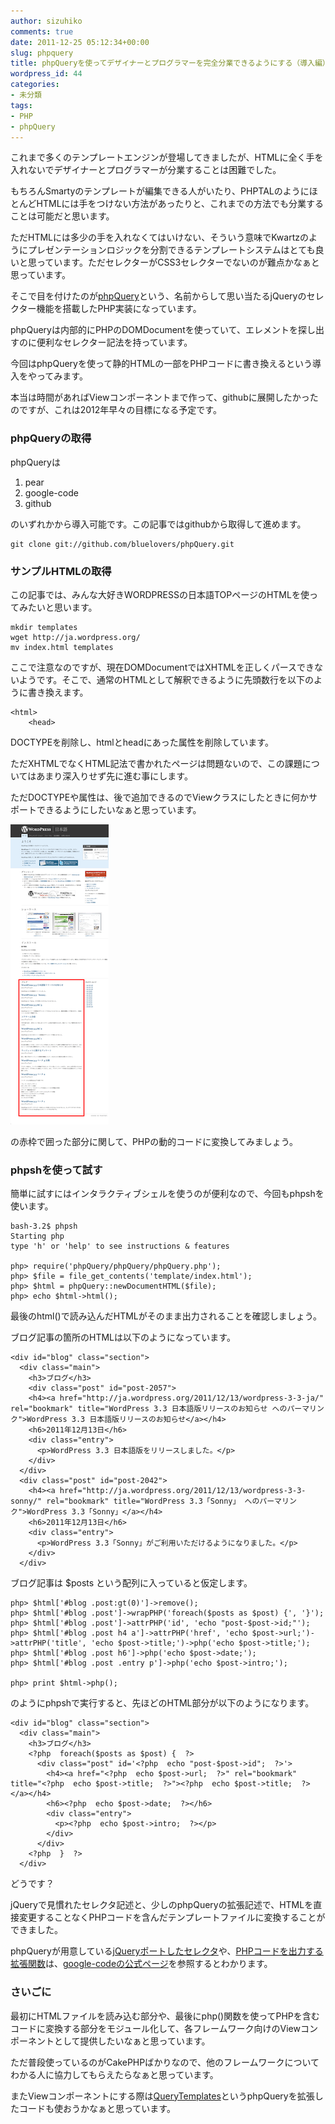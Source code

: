 ```yaml
---
author: sizuhiko
comments: true
date: 2011-12-25 05:12:34+00:00
slug: phpquery
title: phpQueryを使ってデザイナーとプログラマーを完全分業できるようにする（導入編）
wordpress_id: 44
categories:
- 未分類
tags:
- PHP
- phpQuery
---
```


<!-- more -->これまで多くのテンプレートエンジンが登場してきましたが、HTMLに全く手を入れないでデザイナーとプログラマーが分業することは困難でした。
もちろんSmartyのテンプレートが編集できる人がいたり、PHPTALのようにほとんどHTMLには手をつけない方法があったりと、これまでの方法でも分業することは可能だと思います。  

ただHTMLには多少の手を入れなくてはいけない、そういう意味でKwartzのようにプレゼンテーションロジックを分割できるテンプレートシステムはとても良いと思っています。ただセレクターがCSS3セレクターでないのが難点かなぁと思っています。  

  

そこで目を付けたのが[phpQuery](http://code.google.com/p/phpquery/)という、名前からして思い当たるjQueryのセレクター機能を搭載したPHP実装になっています。  

phpQueryは内部的にPHPのDOMDocumentを使っていて、エレメントを探し出すのに便利なセレクター記法を持っています。  

  

今回はphpQueryを使って静的HTMLの一部をPHPコードに書き換えるという導入をやってみます。  

本当は時間があればViewコンポーネントまで作って、githubに展開したかったのですが、これは2012年早々の目標になる予定です。  

  



### phpQueryの取得


  

phpQueryは


  1. pear
  2. google-code
  3. github

のいずれかから導入可能です。この記事ではgithubから取得して進めます。
  


    
    
    git clone git://github.com/bluelovers/phpQuery.git
    


  



### サンプルHTMLの取得


  

この記事では、みんな大好きWORDPRESSの日本語TOPページのHTMLを使ってみたいと思います。  


    
    
    mkdir templates
    wget http://ja.wordpress.org/
    mv index.html templates
    


  

ここで注意なのですが、現在DOMDocumentではXHTMLを正しくパースできないようです。そこで、通常のHTMLとして解釈できるように先頭数行を以下のように書き換えます。

    
    
    <html>
        <head>
    


DOCTYPEを削除し、htmlとheadにあった属性を削除しています。  

ただXHTMLでなくHTML記法で書かれたページは問題ないので、この課題についてはあまり深入りせず先に進む事にします。  

ただDOCTYPEや属性は、後で追加できるのでViewクラスにしたときに何かサポートできるようにしたいなぁと思っています。  

  

![](/images/blog/WordPress.png) 
  

の赤枠で囲った部分に関して、PHPの動的コードに変換してみましょう。  

  



### phpshを使って試す


  

簡単に試すにはインタラクティブシェルを使うのが便利なので、今回もphpshを使います。  

  


    
    
    bash-3.2$ phpsh
    Starting php
    type 'h' or 'help' to see instructions & features
    
    php> require('phpQuery/phpQuery/phpQuery.php');
    php> $file = file_get_contents('template/index.html');
    php> $html = phpQuery::newDocumentHTML($file);
    php> echo $html->html();
    


  

最後のhtml()で読み込んだHTMLがそのまま出力されることを確認しましょう。  

ブログ記事の箇所のHTMLは以下のようになっています。  

  


    
    
    <div id="blog" class="section">
      <div class="main">
        <h3>ブログ</h3>
        <div class="post" id="post-2057">
        <h4><a href="http://ja.wordpress.org/2011/12/13/wordpress-3-3-ja/" rel="bookmark" title="WordPress 3.3 日本語版リリースのお知らせ へのパーマリンク">WordPress 3.3 日本語版リリースのお知らせ</a></h4>
        <h6>2011年12月13日</h6>
        <div class="entry">
          <p>WordPress 3.3 日本語版をリリースしました。</p>
        </div>
      </div>
      <div class="post" id="post-2042">
        <h4><a href="http://ja.wordpress.org/2011/12/13/wordpress-3-3-sonny/" rel="bookmark" title="WordPress 3.3「Sonny」 へのパーマリンク">WordPress 3.3「Sonny」</a></h4>
        <h6>2011年12月13日</h6>
        <div class="entry">
          <p>WordPress 3.3「Sonny」がご利用いただけるようになりました。</p>
        </div>
      </div>
    


  

ブログ記事は $posts という配列に入っていると仮定します。
  


    
    
    php> $html['#blog .post:gt(0)']->remove();
    php> $html['#blog .post']->wrapPHP('foreach($posts as $post) {', '}');
    php> $html['#blog .post']->attrPHP('id', 'echo "post-$post->id;"');
    php> $html['#blog .post h4 a']->attrPHP('href', 'echo $post->url;')->attrPHP('title', 'echo $post->title;')->php('echo $post->title;');
    php> $html['#blog .post h6']->php('echo $post->date;');
    php> $html['#blog .post .entry p']->php('echo $post->intro;');
    
    php> print $html->php();                                                                                             
    


  

のようにphpshで実行すると、先ほどのHTML部分が以下のようになります。
  


    
    
    <div id="blog" class="section">
      <div class="main">
        <h3>ブログ</h3>
        <?php  foreach($posts as $post) {  ?>
          <div class="post" id='<?php  echo "post-$post->id";  ?>'>
            <h4><a href="<?php  echo $post->url;  ?>" rel="bookmark" title="<?php  echo $post->title;  ?>"><?php  echo $post->title;  ?></a></h4>
            <h6><?php  echo $post->date;  ?></h6>
            <div class="entry">
              <p><?php  echo $post->intro;  ?></p>
            </div>
          </div>
        <?php  }  ?>
      </div>
    


  

どうです？  

jQueryで見慣れたセレクタ記述と、少しのphpQueryの拡張記述で、HTMLを直接変更することなくPHPコードを含んだテンプレートファイルに変換することができました。  

phpQueryが用意している[jQueryポートしたセレクタ](http://code.google.com/p/phpquery/wiki/Selectors)や、[PHPコードを出力する拡張関数](http://code.google.com/p/phpquery/wiki/PHPSupport)は、[google-codeの公式ページ](http://code.google.com/p/phpquery/)を参照するとわかります。
  



### さいごに


  

最初にHTMLファイルを読み込む部分や、最後にphp()関数を使ってPHPを含むコードに変換する部分をモジュール化して、各フレームワーク向けのViewコンポーネントとして提供したいなぁと思っています。  

ただ普段使っているのがCakePHPばかりなので、他のフレームワークについてわかる人に協力してもらえたらなぁと思っています。  

またViewコンポーネントにする際は[QueryTemplates](http://code.google.com/p/querytemplates/)というphpQueryを拡張したコードも使おうかなぁと思っています。
